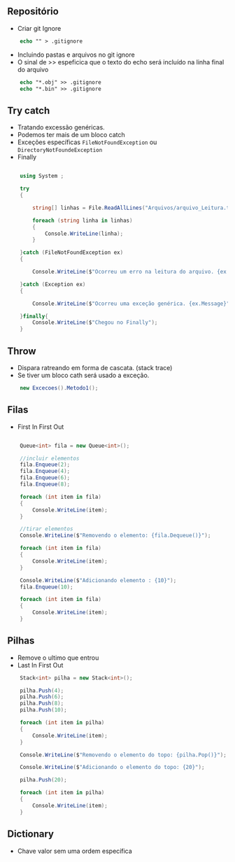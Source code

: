 ## Repositório
* Criar git Ignore

```ps
    echo "" > .gitignore
```

* Incluindo pastas e arquivos no git ignore
* O sinal de  >> espeficica que o texto do echo será incluído na linha final do arquivo

```ps
    echo "*.obj" >> .gitignore
    echo "*.bin" >> .gitignore
```

## Try catch
* Tratando excessão genéricas.
* Podemos ter mais de um bloco catch
* Exceções específicas `FileNotFoundException` ou `DirectoryNotFoundeException`
* Finally

```csharp

    using System ;

    try
    {

        string[] linhas = File.ReadAllLines("Arquivos/arquivo_Leitura.txt");

        foreach (string linha in linhas)
        {
            Console.WriteLine(linha);
        }

    }catch (FileNotFoundException ex)
    {

        Console.WriteLine($"Ocorreu um erro na leitura do arquivo. {ex.Message}");

    }catch (Exception ex)
    {

        Console.WriteLine($"Ocorreu uma exceção genérica. {ex.Message}");

    }finally{
        Console.WriteLine($"Chegou no Finally");
    }

```
## Throw

* Dispara ratreando em forma de cascata. (stack trace)
* Se tiver um bloco cath será usado a exceção.

```csharp
    new Excecoes().Metodo1();
```    

## Filas

* First In First Out

```csharp

    Queue<int> fila = new Queue<int>();

    //incluir elementos
    fila.Enqueue(2);
    fila.Enqueue(4);
    fila.Enqueue(6);
    fila.Enqueue(8);

    foreach (int item in fila)
    {
        Console.WriteLine(item);
    }

    //tirar elementos
    Console.WriteLine($"Removendo o elemento: {fila.Dequeue()}");

    foreach (int item in fila)
    {
        Console.WriteLine(item);
    }

    Console.WriteLine($"Adicionando elemento : {10}");
    fila.Enqueue(10);

    foreach (int item in fila)
    {
        Console.WriteLine(item);
    }

```

## Pilhas

* Remove o ultimo que entrou
* Last In First Out

```csharp
    Stack<int> pilha = new Stack<int>();

    pilha.Push(4);
    pilha.Push(6);
    pilha.Push(8);
    pilha.Push(10);

    foreach (int item in pilha)
    {
        Console.WriteLine(item);
    }

    Console.WriteLine($"Removendo o elemento do topo: {pilha.Pop()}");

    Console.WriteLine($"Adicionando o elemento do topo: {20}");

    pilha.Push(20);

    foreach (int item in pilha)
    {
        Console.WriteLine(item);
    }
```

## Dictionary

* Chave valor sem uma ordem específica